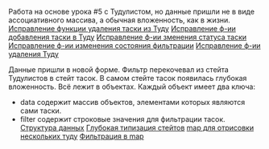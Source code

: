 Работа на основе урока #5 с Тудулистом, но данные пришли не в виде ассоциативного массива, а обычная вложенность, как в жизни.
[Исправление функции удаления таски из Туду](https://youtu.be/GDWavSYuyQE?list=PLbLBXDhswD1e1Nq74G0ntRJerBJKZfmoE&t=2167)
[Исправление ф-ии добавления таски в Туду](https://youtu.be/GDWavSYuyQE?list=PLbLBXDhswD1e1Nq74G0ntRJerBJKZfmoE)
[Исправление ф-ии зменения статуса таски](https://youtu.be/GDWavSYuyQE?list=PLbLBXDhswD1e1Nq74G0ntRJerBJKZfmoE&t=4492)
[Исправление ф-ии изменения состояния фильтрации](https://youtu.be/GDWavSYuyQE?list=PLbLBXDhswD1e1Nq74G0ntRJerBJKZfmoE&t=4733)
[Исправление ф-ии удаления Туду](https://youtu.be/GDWavSYuyQE?list=PLbLBXDhswD1e1Nq74G0ntRJerBJKZfmoE&t=4927)

Данные пришли  в новой форме. Фильтр перекочевал из стейта Тудулистов в стейт тасок. 
В самом стейте тасок появилась глубокая вложенность. Всё лежит в объектах. 
Каждый объект имеет два ключа:
- data содержит массив объектов, элементами которых являются сами таски.
- filter содержит строковые значения для фильтрации тасок.
[Структура данных](https://youtu.be/r0VE4y_sqVg?list=PLbLBXDhswD1e1Nq74G0ntRJerBJKZfmoE&t=224)
[Глубокая типизация стейтов](https://youtu.be/r0VE4y_sqVg?list=PLbLBXDhswD1e1Nq74G0ntRJerBJKZfmoE&t=589)
[map для отрисовки нескольких туду](https://youtu.be/r0VE4y_sqVg?list=PLbLBXDhswD1e1Nq74G0ntRJerBJKZfmoE&t=1082)
[Фильтрация в map](https://youtu.be/r0VE4y_sqVg?list=PLbLBXDhswD1e1Nq74G0ntRJerBJKZfmoE&t=1256)
